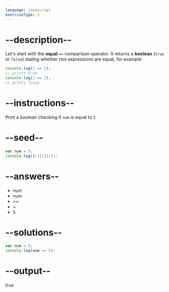 ```yaml
---
language: javascript
exerciseType: 2
---
```


# --description--

Let's start with the **equal** `==` comparison operator.
It returns a **boolean** (`true` or `false`) stating whether two expressions are equal, for example:
```javascript
console.log(2 == 2); 
// prints true
console.log(2 == 3);
// prints false
```

# --instructions--

Print a boolean checking if `num` is equal to `5`

# --seed--

```javascript
var num = 5;
console.log([/][/][/]);
```

# --answers--

- num 
- num 
- == 
- = 
- 5

# --solutions--

```javascript
var num = 5;
console.log(num == 5);
```

# --output--

true
